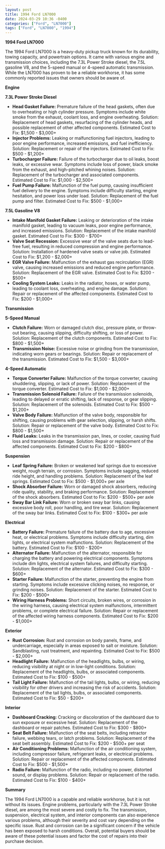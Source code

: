 ```yaml
---
layout: post
title: 1994 Ford LN7000
date: 2024-03-29 10:36 -0400
categories: ["Ford", "LN7000"]
tags: ["Ford", "LN7000", "1994"]
---
```

**1994 Ford LN7000**

The 1994 Ford LN7000 is a heavy-duty pickup truck known for its durability, towing capacity, and powertrain options. It came with various engine and transmission choices, including the 7.3L Power Stroke diesel, the 7.5L gasoline V8, and the 5-speed manual or 4-speed automatic transmission. While the LN7000 has proven to be a reliable workhorse, it has some commonly reported issues that owners should be aware of.

**Engine**

**7.3L Power Stroke Diesel**
* **Head Gasket Failure:** Premature failure of the head gaskets, often due to overheating or high cylinder pressure. Symptoms include white smoke from the exhaust, coolant loss, and engine overheating. Solution: Replacement of head gaskets, resurfacing of the cylinder heads, and possible replacement of other affected components. Estimated Cost to Fix: $1,500 - $3,000+
* **Injector Problems:** Leaking or malfunctioning fuel injectors, leading to poor engine performance, increased emissions, and fuel inefficiency. Solution: Replacement or repair of the injectors. Estimated Cost to Fix: $500 - $1,200+
* **Turbocharger Failure:** Failure of the turbocharger due to oil leaks, boost leaks, or excessive wear. Symptoms include loss of power, black smoke from the exhaust, and high-pitched whining noises. Solution: Replacement of the turbocharger and associated components. Estimated Cost to Fix: $1,000 - $2,500+
* **Fuel Pump Failure:** Malfunction of the fuel pump, causing insufficient fuel delivery to the engine. Symptoms include difficulty starting, engine hesitation, and power loss under load. Solution: Replacement of the fuel pump and filter. Estimated Cost to Fix: $500 - $1,000+

**7.5L Gasoline V8**
* **Intake Manifold Gasket Failure:** Leaking or deterioration of the intake manifold gasket, leading to vacuum leaks, poor engine performance, and increased emissions. Solution: Replacement of the intake manifold gasket. Estimated Cost to Fix: $300 - $700+
* **Valve Seat Recession:** Excessive wear of the valve seats due to lead-free fuel, resulting in reduced compression and engine performance. Solution: Installation of hardened valve seats or valve job. Estimated Cost to Fix: $1,200 - $2,000+
* **EGR Valve Failure:** Malfunction of the exhaust gas recirculation (EGR) valve, causing increased emissions and reduced engine performance. Solution: Replacement of the EGR valve. Estimated Cost to Fix: $200 - $500+
* **Cooling System Leaks:** Leaks in the radiator, hoses, or water pump, leading to coolant loss, overheating, and engine damage. Solution: Repair or replacement of the affected components. Estimated Cost to Fix: $200 - $1,000+

**Transmission**

**5-Speed Manual**
* **Clutch Failure:** Worn or damaged clutch disc, pressure plate, or throw-out bearing, causing slipping, difficulty shifting, or loss of power. Solution: Replacement of the clutch components. Estimated Cost to Fix: $800 - $1,500+
* **Transmission Noise:** Excessive noise or grinding from the transmission, indicating worn gears or bearings. Solution: Repair or replacement of the transmission. Estimated Cost to Fix: $1,500 - $3,000+

**4-Speed Automatic**
* **Torque Converter Failure:** Malfunction of the torque converter, causing shuddering, slipping, or lack of power. Solution: Replacement of the torque converter. Estimated Cost to Fix: $1,000 - $2,000+
* **Transmission Solenoid Failure:** Failure of the transmission solenoids, leading to delayed or erratic shifting, lack of response, or gear slipping. Solution: Replacement of the solenoids. Estimated Cost to Fix: $500 - $1,200+
* **Valve Body Failure:** Malfunction of the valve body, responsible for shifting, causing problems with gear selection, slipping, or harsh shifts. Solution: Repair or replacement of the valve body. Estimated Cost to Fix: $800 - $1,500+
* **Fluid Leaks:** Leaks in the transmission pan, lines, or cooler, causing fluid loss and transmission damage. Solution: Repair or replacement of the affected components. Estimated Cost to Fix: $200 - $800+

**Suspension**

* **Leaf Spring Failure:** Broken or weakened leaf springs due to excessive weight, rough terrain, or corrosion. Symptoms include sagging, reduced ride height, and handling problems. Solution: Replacement of the leaf springs. Estimated Cost to Fix: $500 - $1,000+ per axle
* **Shock Absorber Failure:** Worn or damaged shock absorbers, reducing ride quality, stability, and braking performance. Solution: Replacement of the shock absorbers. Estimated Cost to Fix: $200 - $500+ per axle
* **Sway Bar Link Failure:** Worn or broken sway bar links, causing excessive body roll, poor handling, and tire wear. Solution: Replacement of the sway bar links. Estimated Cost to Fix: $100 - $300+ per axle

**Electrical**

* **Battery Failure:** Premature failure of the battery due to age, excessive heat, or electrical problems. Symptoms include difficulty starting, dim lights, or electrical system malfunctions. Solution: Replacement of the battery. Estimated Cost to Fix: $100 - $200+
* **Alternator Failure:** Malfunction of the alternator, responsible for charging the battery and powering electrical components. Symptoms include dim lights, electrical system failures, and difficulty starting. Solution: Replacement of the alternator. Estimated Cost to Fix: $300 - $600+
* **Starter Failure:** Malfunction of the starter, preventing the engine from starting. Symptoms include excessive clicking noises, no response, or grinding noises. Solution: Replacement of the starter. Estimated Cost to Fix: $200 - $500+
* **Wiring Harness Problems:** Short circuits, broken wires, or corrosion in the wiring harness, causing electrical system malfunctions, intermittent problems, or complete electrical failure. Solution: Repair or replacement of the affected wiring harness components. Estimated Cost to Fix: $200 - $1,000+

**Exterior**

* **Rust Corrosion:** Rust and corrosion on body panels, frame, and undercarriage, especially in areas exposed to salt or moisture. Solution: Sandblasting, rust treatment, and repainting. Estimated Cost to Fix: $500 - $2,000+
* **Headlight Failure:** Malfunction of the headlights, bulbs, or wiring, reducing visibility at night or in low-light conditions. Solution: Replacement of the headlights, bulbs, or associated components. Estimated Cost to Fix: $100 - $500+
* **Tail Light Failure:** Malfunction of the tail lights, bulbs, or wiring, reducing visibility for other drivers and increasing the risk of accidents. Solution: Replacement of the tail lights, bulbs, or associated components. Estimated Cost to Fix: $50 - $200+

**Interior**

* **Dashboard Cracking:** Cracking or discoloration of the dashboard due to sun exposure or excessive heat. Solution: Replacement of the dashboard or repair patches. Estimated Cost to Fix: $300 - $800+
* **Seat Belt Failure:** Malfunction of the seat belts, including retractor failure, webbing tears, or latch problems. Solution: Replacement of the seat belt assembly. Estimated Cost to Fix: $200 - $500+ per seat
* **Air Conditioning Problems:** Malfunction of the air conditioning system, including compressor failure, refrigerant leaks, or electrical problems. Solution: Repair or replacement of the affected components. Estimated Cost to Fix: $500 - $1,500+
* **Radio Failure:** Malfunction of the radio, including no power, distorted sound, or display problems. Solution: Repair or replacement of the radio. Estimated Cost to Fix: $100 - $400+

**Summary**

The 1994 Ford LN7000 is a capable and reliable workhorse, but it is not without its issues. Engine problems, particularly with the 7.3L Power Stroke diesel, are among the most severe and costly to fix. The transmission, suspension, electrical system, and interior components can also experience various problems, although their severity and cost vary depending on the specific issue. Rust and corrosion can be a significant concern if the vehicle has been exposed to harsh conditions. Overall, potential buyers should be aware of these potential issues and factor the cost of repairs into their purchase decision.
